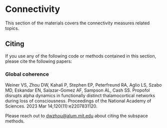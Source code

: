 # Connectivity

This section of the materials covers the connectivity measures related topics.

## Citing

If you use any of the following code or methods contained in this section, please cite the following papers:

### Global coherence
Weiner VS, Zhou DW, Kahali P, Stephen EP, Peterfreund RA, Aglio LS, Szabo MD, Eskandar EN, Salazar-Gomez AF, Sampson AL, Cash SS. Propofol disrupts alpha dynamics in functionally distinct thalamocortical networks during loss of consciousness. Proceedings of the National Academy of Sciences. 2023 Mar 14;120(11):e2207831120.

Please reach out to dwzhou@alum.mit.edu about citing the subspace methods.
